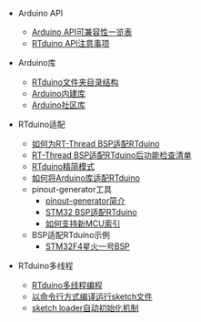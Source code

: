 - Arduino API
  - [Arduino API可兼容性一览表](/zh/manual/api/api-compatibility.md)
  - [RTduino API注意事项](/zh/manual/api/api-notice.md)
- Arduino库
  - [RTduino文件夹目录结构](/zh/manual/libraries/dir-structure.md)
  - [Arduino内建库](/zh/manual/libraries/buildin-libraries.md)
  - [Arduino社区库](/zh/manual/libraries/community-libraries.md)

- RTduino适配
  - [如何为RT-Thread BSP适配RTduino](/zh/manual/adapt/bsp/bsp.md)
  - [RT-Thread BSP适配RTduino后功能检查清单](/zh/manual/adapt/bsp/func-checklist.md)
  - [RTduino精简模式](/zh/manual/adapt/tinymode.md)
  - [如何将Arduino库适配RTduino](/zh/manual/adapt/libraries.md)
  - pinout-generator工具
    - [pinout-generator简介](/zh/manual/adapt/bsp/pinout-generator/pinout-generator.md)
    - [STM32 BSP适配RTduino](/zh/manual/adapt/bsp/pinout-generator/stm32/pinout-generator-stm32.md)
    - [如何支持新MCU索引](/zh/manual/adapt/bsp/pinout-generator/add-mcu.md)
  - BSP适配RTduino示例
    - [STM32F4星火一号BSP](/zh/manual/adapt/bsp/examples/stm32f4-rt-spark/stm32f4-rt-spark.md)

- RTduino多线程
  - [RTduino多线程编程](/zh/manual/multi-threading/multi-threading-programming.md)
  - [以命令行方式编译运行sketch文件](/zh/manual/multi-threading/sketch.md)
  - [sketch loader自动初始化机制](/zh/manual/multi-threading/sketch-loader.md)
